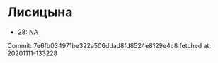 # Лисицына
- [28: NA](28.md)

Commit: 7e6fb034971be322a506ddad8fd8524e8129e4c8
 fetched at: 20201111-133228

